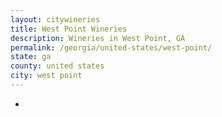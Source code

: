 ```yaml
---
layout: citywineries
title: West Point Wineries
description: Wineries in West Point, GA
permalink: /georgia/united-states/west-point/
state: ga
county: united states
city: west point
---
```

-
